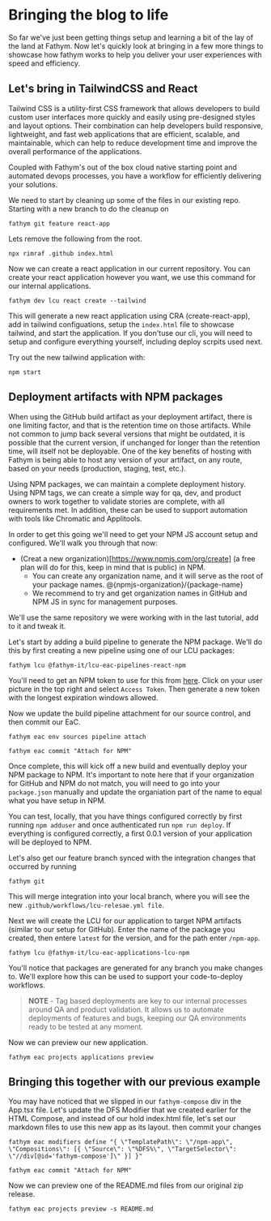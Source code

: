 # Bringing the blog to life

So far we've just been getting things setup and learning a bit of the lay of the land at Fathym. Now let's quickly look at bringing in a few more things to showcase how fathym works to help you deliver your user experiences with speed and efficiency.

## Let's bring in TailwindCSS and React

Tailwind CSS is a utility-first CSS framework that allows developers to build custom user interfaces more quickly and easily using pre-designed styles and layout options. Their combination can help developers build responsive, lightweight, and fast web applications that are efficient, scalable, and maintainable, which can help to reduce development time and improve the overall performance of the applications.

Coupled with Fathym's out of the box cloud native starting point and automated devops processes, you have a workflow for efficiently delivering your solutions.

We need to start by cleaning up some of the files in our existing repo. Starting with a new branch to do the cleanup on

```cli
fathym git feature react-app
```

Lets remove the following from the root.

```cli
npx rimraf .github index.html
```

Now we can create a react application in our current repository. You can create your react application however you want, we use this command for our internal applications.

```cli
fathym dev lcu react create --tailwind
```

This will generate a new react application using CRA (create-react-app), add in tailwind configuations, setup the `index.html` file to showcase tailwind, and start the application. If you don'tuse our cli, you will need to setup and configure everything yourself, including deploy scrpits used next.

Try out the new tailwind application with:

```cli
npm start
```

## Deployment artifacts with NPM packages

When using the GitHub build artifact as your deployment artifact, there is one limiting factor, and that is the retention time on those artifacts. While not common to jump back several versions that might be outdated, it is possible that the current version, if unchanged for longer than the retention time, will itself not be deployable. One of the key benefits of hosting with Fathym is being able to host any version of your artifact, on any route, based on your needs (production, staging, test, etc.).

Using NPM packages, we can maintain a complete deployment history. Using NPM tags, we can create a simple way for qa, dev, and product owners to work together to validate stories are complete, with all requirements met. In addition, these can be used to support automation with tools like Chromatic and Applitools.

In order to get this going we'll need to get your NPM JS account setup and configured. We'll walk you through that now:

- (Creat a new organization)[https://www.npmjs.com/org/create] (a free plan will do for this, keep in mind that is public) in NPM.
  - You can create any organization name, and it will serve as the root of your package names. @{npmjs-organization}/{package-name}
  - We recommend to try and get organization names in GitHub and NPM JS in sync for management purposes.

We'll use the same repository we were working with in the last tutorial, add to it and tweak it.

Let's start by adding a build pipeline to generate the NPM package. We'll do this by first creating a new pipeline using one of our LCU packages:

```cli
fathym lcu @fathym-it/lcu-eac-pipelines-react-npm
```

You'll need to get an NPM token to use for this from [here](https://www.npmjs.com/). Click on your user picture in the top right and select `Access Token`. Then generate a new token with the longest expiration windows allowed.

Now we update the build pipeline attachment for our source control, and then commit our EaC.

```cli
fathym eac env sources pipeline attach
```

```cli
fathym eac commit "Attach for NPM"
```

Once complete, this will kick off a new build and eventually deploy your NPM package to NPM. It's important to note here that if your organization for GitHub and NPM do not match, you will need to go into your `package.json` manually and update the organiation part of the name to equal what you have setup in NPM.

You can test, locally, that you have things configured correctly by first running `npm adduser` and once authenticated run `npm run deploy`. If everything is configured correctly, a first 0.0.1 version of your application will be deployed to NPM.

Let's also get our feature branch synced with the integration changes that occurred by running

```cli
fathym git
```

This will merge integration into your local branch, where you will see the new `.github/workflows/lcu-relesae.yml file`.

Next we will create the LCU for our application to target NPM artifacts (similar to our setup for GitHub). Enter the name of the package you created, then entere `latest` for the version, and for the path enter `/npm-app`.

```cli
fathym lcu @fathym-it/lcu-eac-applications-lcu-npm
```

You'll notice that packages are generated for any branch you make changes to. We'll explore how this can be used to support your code-to-deploy workflows.

> **NOTE** - Tag based deployments are key to our internal processes around QA and product validation. It allows us to automate deployments of features and bugs, keeping our QA environments ready to be tested at any moment.

Now we can preview our new application.

```cli
fathym eac projects applications preview
```

## Bringing this together with our previous example

You may have noticed that we slipped in our `fathym-compose` div in the App.tsx file. Let's update the DFS Modifier that we created earlier for the HTML Compose, and instead of our hold index.html file, let's set our markdown files to use this new app as its layout. then commit your changes

```cli
fathym eac modifiers define "{ \"TemplatePath\": \"/npm-app\", \"Compositions\": [{ \"Source\": \"%DFS%\", \"TargetSelector\": \"//div[@id='fathym-compose']\" }] }"
```

```cli
fathym eac commit "Attach for NPM"
```

Now we can preview one of the README.md files from our original zip release.

```cli
fathym eac projects preview -s README.md
```

<!--
## Adding google analytics tracking and other thrid party libraries

## Bonus - working with the CLI

As you may have noticed, there is a lot of nesting and relationships to work with. It is possible, in many cases with the CLI, to set an "active" value. Take for example the following commands.

```cli
fathym eac projects create "My First Project"

fathym eac applications create "My Second Application"
fathym eac applications lcu {app-lookup} [options] --type github
fathym eac applications processor {app-lookup} [options]

fathym eac projects applications add {project-lookup} {app-lookup}

fathym eac commit "Configured second application in project"
fathym eac projects applications preview {project-lookup} {app-lookup}
```

And say you have multiple applications to add to the same project, or multiple other actions to take on applications within the project. Let's set the active project and applications in a couple of different ways.

```cli
fathym eac projects create "My First Project"
fathym eac projects set {project-lookup}

fathym eac applications create "My Second Application"
fathym eac applications set {app-lookup}
fathym eac applications lcu --type github
fathym eac applications processor

fathym eac projects applications add

fathym eac commit "Configured second application in project"
fathym eac projects applications preview
```

Let's talk through a bit of this. The project is created normally, same with the application. Then each uses the next line to `set` the active project and application respectively. After that, the only difference in the `lcu` and `processor` is we no longer need to to pass the {app-lookup} in to each call. We also don't need to pass the {project-lookup} or {app-lookup} to the `projects` based commands. You can of course pass the values in, and they will override any active values.

There is one more shorthand to use, and that is to inline the `set` operation when creating the project or application.

```cli
fathym eac projects create "My First Project" --set

fathym eac applications create "My Second Application" --set
```

To unset the values you can use the following commands.

```cli
fathym eac projects unset
fathym eac applications unset
```

There are other objects within the EaC that support this, use the `--help` on commands to see if they support setting active values. -->
